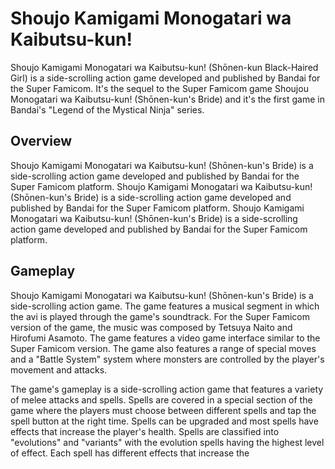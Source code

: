# Shoujo Kamigami Monogatari wa Kaibutsu-kun!

Shoujo Kamigami Monogatari wa Kaibutsu-kun! (Shōnen-kun Black-Haired Girl) is a side-scrolling action game developed and published by Bandai for the Super Famicom. It's the sequel to the Super Famicom game Shoujou Monogatari wa Kaibutsu-kun! (Shōnen-kun's Bride) and it's the first game in Bandai's "Legend of the Mystical Ninja" series.

## Overview

Shoujo Kamigami Monogatari wa Kaibutsu-kun! (Shōnen-kun's Bride) is a side-scrolling action game developed and published by Bandai for the Super Famicom platform. Shoujo Kamigami Monogatari wa Kaibutsu-kun! (Shōnen-kun's Bride) is a side-scrolling action game developed and published by Bandai for the Super Famicom platform. Shoujo Kamigami Monogatari wa Kaibutsu-kun! (Shōnen-kun's Bride) is a side-scrolling action game developed and published by Bandai for the Super Famicom platform.

## Gameplay

Shoujo Kamigami Monogatari wa Kaibutsu-kun! (Shōnen-kun's Bride) is a side-scrolling action game. The game features a musical segment in which the avi is played through the game's soundtrack. For the Super Famicom version of the game, the music was composed by Tetsuya Naito and Hirofumi Asamoto. The game features a video game interface similar to the Super Famicom version. The game also features a range of special moves and a "Battle System" system where monsters are controlled by the player's movement and attacks.

The game's gameplay is a side-scrolling action game that features a variety of melee attacks and spells. Spells are covered in a special section of the game where the players must choose between different spells and tap the spell button at the right time. Spells can be upgraded and most spells have effects that increase the player's health. Spells are classified into "evolutions" and "variants" with the evolution spells having the highest level of effect. Each spell has different effects that increase the